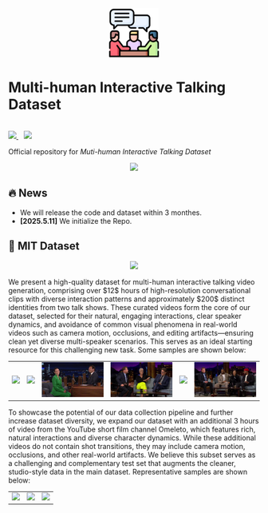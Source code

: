 
<p align="center"><img src="assets/conversation.png" width="100"></p>

<p align="center">
  <h1>Multi-human Interactive Talking Dataset</h1>
  <br>
  <a href="https://weijiawu.github.io/MovieAgent/">
    <img src="https://img.shields.io/static/v1?label=Project%20Page&message=Github&color=blue&logo=github-pages">
  </a>
  &ensp;
  <a href="https://arxiv.org/abs/2503.07314">
    <img src="https://img.shields.io/static/v1?label=Paper&message=Arxiv&color=red&logo=arxiv">
  </a>
</p>


Official repository for *Muti-human Interactive Talking Dataset*



<p align="center"><img src="assets/motivation.png" width="800px"/><br> </p>

## 🔥 News
* We will release the code and dataset within 3 monthes.
* **[2025.5.11]** We initialize the Repo.

## 💾 MIT Dataset

<p align="center"><img src="assets/dataset.png" width="800px"/><br> </p>

We present a high-quality dataset for multi-human interactive talking video generation, comprising over \$12\$ hours of high-resolution conversational clips with diverse interaction patterns and approximately \$200\$ distinct identities from two talk shows. These curated videos form the core of our dataset, selected for their natural, engaging interactions, clear speaker dynamics, and avoidance of common visual phenomena in real-world videos such as camera motion, occlusions, and editing artifacts—ensuring clean yet diverse multi-speaker scenarios. This serves as an ideal starting resource for this challenging new task. Some samples are shown below:
<table>
  <tr>
    <td>
        <img src="assets/main_video/example_1.gif" width="250">
    </td>
    <td>
        <img src="assets/main_video/example_2.gif" width="250">
    </td>
    <td>
        <img src="assets/main_video/example_4.gif" width="250">
    </td>
     <td>
        <img src="assets/main_video/example_8.gif" width="250">
    </td>
    <td>
        <img src="assets/main_video/example_6.gif" width="250">
    </td>
    <td>
        <img src="assets/main_video/example_9.gif" width="250">
    </td>
  </tr>
</table>


To showcase the potential of our data collection pipeline and further increase dataset diversity, we expand our dataset with an additional 3 hours of video from the YouTube short film channel Omeleto, which features rich, natural interactions and diverse character dynamics.
While these additional videos do not contain shot transitions, they may include camera motion, occlusions, and other real-world artifacts. We believe this subset serves as a challenging and complementary test set that augments the cleaner, studio-style data in the main dataset.
Representative samples are shown below:
<table>
  <tr>
    <td>
        <img src="assets/extended_video/vid_10_10.gif" width="250">
    </td>
    <td>
        <img src="assets/extended_video/vid_8_10.gif" width="250">
    </td>
    <td>
        <img src="assets/extended_video/vid_3_10.gif" width="250">
    </td>
  </tr>
</table>
